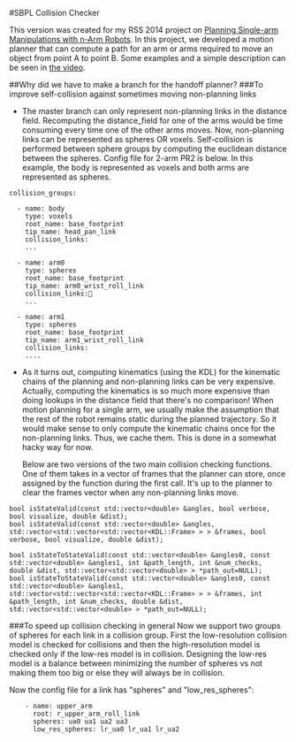 #SBPL Collision Checker

This version was created for my RSS 2014 project on [Planning Single-arm Manipulations with n-Arm Robots](http://www.cs.cmu.edu/~./maxim/files/planfornarms_rss14.pdf). In this project, we developed a motion planner that can compute a path for an arm or arms required to move an object from point A to point B. Some examples and a simple description can be seen in [the video](https://www.youtube.com/watch?v=rvYIqM0Ch1k).

##Why did we have to make a branch for the handoff planner?
###To improve self-collision against sometimes moving non-planning links
* The master branch can only represent non-planning links in the distance field. Recomputing the distance_field for one of the arms would be time consuming every time one of the other arms moves. Now, non-planning links can be represented as spheres OR voxels. Self-collision is performed between sphere groups by computing the euclidean distance between the spheres. Config file for 2-arm PR2 is below. In this example, the body is represented as voxels and both arms are represented as spheres. 

```
collision_groups:

  - name: body
    type: voxels
    root_name: base_footprint
    tip_name: head_pan_link
    collision_links:
    ...
    
  - name: arm0
    type: spheres
    root_name: base_footprint
    tip_name: arm0_wrist_roll_link
    collision_links:
    ...
    
  - name: arm1
    type: spheres
    root_name: base_footprint
    tip_name: arm1_wrist_roll_link
    collision_links:
    ....
```

* As it turns out, computing kinematics (using the KDL) for the kinematic chains of the planning and non-planning links can be very expensive. Actually, computing the kinematics is so much more expensive than doing lookups in the distance field that there's no comparison! When motion planning for a single arm, we usually make the assumption that the rest of the robot remains static during the planned trajectory. So it would make sense to only compute the kinematic chains once for the non-planning links. Thus, we cache them. This is done in a somewhat hacky way for now. 
  
  Below are two versions of the two main collision checking functions. One of them takes in a vector of frames that the planner can store, once assigned by the function during the first call. It's up to the planner to clear the frames vector when any non-planning links move.

```
bool isStateValid(const std::vector<double> &angles, bool verbose, bool visualize, double &dist);
bool isStateValid(const std::vector<double> &angles, std::vector<std::vector<std::vector<KDL::Frame> > > &frames, bool verbose, bool visualize, double &dist);

bool isStateToStateValid(const std::vector<double> &angles0, const std::vector<double> &angles1, int &path_length, int &num_checks, double &dist, std::vector<std::vector<double> > *path_out=NULL);
bool isStateToStateValid(const std::vector<double> &angles0, const std::vector<double> &angles1, std::vector<std::vector<std::vector<KDL::Frame> > > &frames, int &path_length, int &num_checks, double &dist, std::vector<std::vector<double> > *path_out=NULL);
```



###To speed up collision checking in general
Now we support two groups of spheres for each link in a collision group. First the low-resolution collision model is checked for collisions and then the high-resolution model is checked only if the low-res model is in collision. Designing the low-res model is a balance between minimizing the number of spheres vs not making them too big or else they will always be in collision.

Now the config file for a link has "spheres" and "low_res_spheres":

```
    - name: upper_arm
      root: r_upper_arm_roll_link
      spheres: ua0 ua1 ua2 ua3
      low_res_spheres: lr_ua0 lr_ua1 lr_ua2
```      
  


